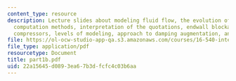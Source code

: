 ```yaml
---
content_type: resource
description: Lecture slides about modeling fluid flow, the evolution of engineering
  computation methods, interpretation of the quotations, endwall blockage in axial
  compressors, levels of modeling, approach to damping augmentation, and a summary.
file: https://ol-ocw-studio-app-qa.s3.amazonaws.com/courses/16-540-internal-flows-in-turbomachines-spring-2006/22a15645d0893ea67b3dfcfc4c03b6aa_part1b.pdf
file_type: application/pdf
resourcetype: Document
title: part1b.pdf
uid: 22a15645-d089-3ea6-7b3d-fcfc4c03b6aa
---
```

